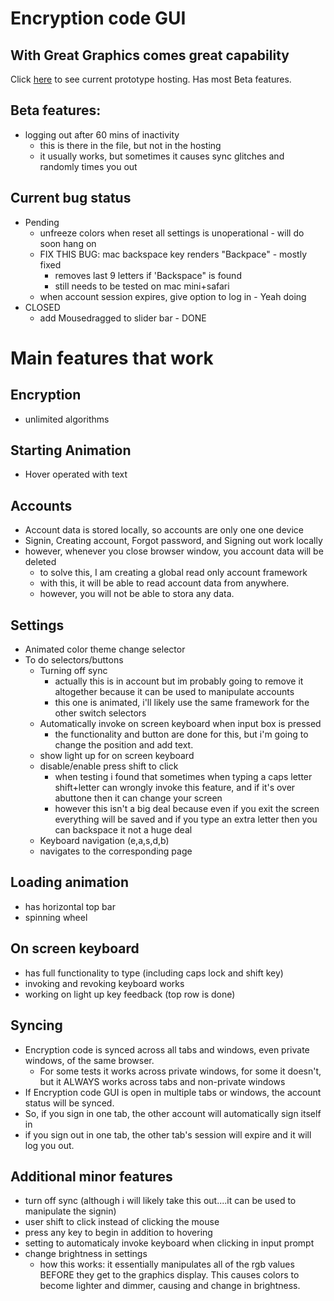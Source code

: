 # Encryption code GUI
## With Great Graphics comes great capability

Click [here](https://skparab1.github.io/encryption-code-gui) to see current prototype hosting. Has most Beta features.

## Beta features:
- logging out after 60 mins of inactivity
  - this is there in the file, but not in the hosting
  - it usually works, but sometimes it causes sync glitches and randomly times you out

## Current bug status
  - Pending
    - unfreeze colors when reset all settings is unoperational - will do soon hang on
    - FIX THIS BUG: mac backspace key renders "Backpace" - mostly fixed
      - removes last 9 letters if 'Backspace" is found
      - still needs to be tested on mac mini+safari
    - when account session expires, give option to log in - Yeah doing
  - CLOSED
    - add Mousedragged to slider bar - DONE


# Main features that work

## Encryption
  - unlimited algorithms

## Starting Animation
- Hover operated with text

## Accounts
- Account data is stored locally, so accounts are only one one device
- Signin, Creating account, Forgot password, and Signing out work locally
- however, whenever you close browser window, you account data will be deleted
  - to solve this, I am creating a global read only account framework
  - with this, it will be able to read account data from anywhere.
  - however, you will not be able to stora any data.

## Settings
- Animated color theme change selector
- To do selectors/buttons 
  - Turning off sync 
    - actually this is in account but im probably going to remove it altogether because it can be used to manipulate accounts
    - this one is animated, i'll likely use the same framework for the other switch selectors
  - Automatically invoke on screen keyboard when input box is pressed
    - the functionality and button are done for this, but i'm going to change the position and add text.
  - show light up for on screen keyboard
  - disable/enable press shift to click
    - when testing i found that sometimes when typing a caps letter shift+letter can wrongly invoke this feature, and if it's over abuttone then it can change your screen
    - however this isn't a big deal because even if you exit the screen everything will be saved and if you type an extra letter then you can backspace it not a huge deal
  - Keyboard navigation (e,a,s,d,b)
  -    navigates to the corresponding page
    
## Loading animation
- has horizontal top bar
- spinning wheel

## On screen keyboard
- has full functionality to type (including caps lock and shift key)
- invoking and revoking keyboard works
- working on light up key feedback (top row is done)

## Syncing
- Encryption code is synced across all tabs and windows, even private windows, of the same browser. 
  - For some tests it works across private windows, for some it doesn't, but it ALWAYS works across tabs and non-private windows
- If Encryption code GUI is open in multiple tabs or windows, the account status will be synced.
- So, if you sign in one tab, the other account will automatically sign itself in
- if you sign out in one tab, the other tab's session will expire and it will log you out.

## Additional minor features
- turn off sync (although i will likely take this out....it can be used to manipulate the signin)
- user shift to click instead of clicking the mouse
- press any key to begin in addition to hovering
- setting to automaticaly invoke keyboard when clicking in input prompt
- change brightness in settings
  - how this works: it essentially manipulates all of the rgb values BEFORE they get to the graphics display. This causes colors to become lighter and dimmer, causing and change in brightness.

